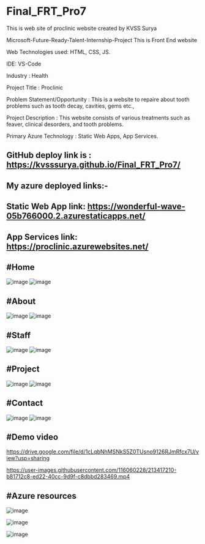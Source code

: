 # Final_FRT_Pro7
This is web site of proclinic website created by KVSS Surya

Microsoft-Future-Ready-Talent-Internship-Project This is Front End website

Web Technologies used: HTML, CSS, JS.

IDE: VS-Code

Industry : Health

Project Title : Proclinic

Problem Statement/Opportunity : This is a website to repaire about tooth problems such as tooth decay, cavities, gems etc.,

Project Description : This website consists of various treatments such as feaver, clinical desorders, and tooth problems.

Primary Azure Technology : Static Web Apps, App Services.

## GitHub deploy link is : https://kvsssurya.github.io/Final_FRT_Pro7/

## My azure deployed links:- 

## Static Web App link: https://wonderful-wave-05b766000.2.azurestaticapps.net/

## App Services link: https://proclinic.azurewebsites.net/


## #Home
![image](https://user-images.githubusercontent.com/116060228/213412565-a3dc6973-956f-4e33-8934-823f73bc26fb.png)
![image](https://user-images.githubusercontent.com/116060228/213412631-9df10800-e185-455b-b21e-1d1cfb02d7e3.png)

## #About
![image](https://user-images.githubusercontent.com/116060228/213413008-a52a2d46-76f4-4147-bc0d-fdc288a8c751.png)
![image](https://user-images.githubusercontent.com/116060228/213413077-cbeac584-2c73-4232-af38-e2fb7fb4b31c.png)

## #Staff
![image](https://user-images.githubusercontent.com/116060228/213413316-6d34cd89-f259-4bc4-8b00-0b3483e02c68.png)
![image](https://user-images.githubusercontent.com/116060228/213413398-a878b5ff-f967-4b9c-9eea-91677e80261f.png)

## #Project
![image](https://user-images.githubusercontent.com/116060228/213413841-d18afd00-414c-4114-9a78-3bac2bda8208.png)
![image](https://user-images.githubusercontent.com/116060228/213413917-81d5f0b0-9e6f-44e9-9e4f-ee8eae9575c2.png)

## #Contact
![image](https://user-images.githubusercontent.com/116060228/213414078-1b64ed03-0d33-4815-b590-25b26bbdc0e0.png)
![image](https://user-images.githubusercontent.com/116060228/213414166-fc7b367f-9994-4e11-9f04-ef1799c88fbd.png)


## #Demo video
https://drive.google.com/file/d/1cLqbNhMSNkS5Z0TUsno9126RJmRfcx7U/view?usp=sharing

https://user-images.githubusercontent.com/116060228/213417210-b81712c8-ed22-40cc-9d9f-c8dbbd283469.mp4






## #Azure resources
![image](https://user-images.githubusercontent.com/116060228/213414808-01381703-394c-441c-93b7-1f44ea0e9c38.png)

![image](https://user-images.githubusercontent.com/116060228/213414730-79a701f0-de08-4d53-9612-aca3907e46c2.png)

![image](https://user-images.githubusercontent.com/116060228/213414639-d74a102c-cfd7-45e9-a869-8b1312b75197.png)


